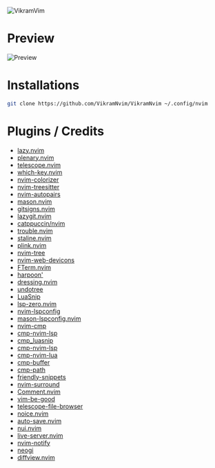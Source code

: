 ![VikramVim](https://github.com/not-scripter/VikramNvim/assets/106903627/565c02ba-760c-4b29-91fe-187a73dba4ed)

# Preview

![Preview](https://github.com/not-scripter/VikramNvim/assets/106903627/0e235d77-930d-4478-a797-8a6d30629153)

# Installations
```bash
git clone https://github.com/VikramNvim/VikramNvim ~/.config/nvim
```

# Plugins / Credits
- [lazy.nvim]()
- [plenary.nvim]()
- [telescope.nvim]()
- [which-key.nvim]()
- [nvim-colorizer]()
- [nvim-treesitter]()
- [nvim-autopairs]()
- [mason.nvim]()
- [gitsigns.nvim]()
- [lazygit.nvim]()
- [catppuccin/nvim]()
- [trouble.nvim]()
- [staline.nvim]()
- [plink.nvim]()
- [nvim-tree]()
- [nvim-web-devicons]()
- [FTerm.nvim]()
- [harpoon']()
- [dressing.nvim]()
- [undotree]()
- [LuaSnip]()
- [lsp-zero.nvim]()
- [nvim-lspconfig]()
- [mason-lspconfig.nvim]()
- [nvim-cmp]()
- [cmp-nvim-lsp]()
- [cmp_luasnip]()
- [cmp-nvim-lsp]()
- [cmp-nvim-lua]()
- [cmp-buffer]()
- [cmp-path]()
- [friendly-snippets]()
- [nvim-surround]()
- [Comment.nvim]()
- [vim-be-good]()
- [telescope-file-browser]()
- [noice.nvim]()
- [auto-save.nvim]()
- [nui.nvim]()
- [live-server.nvim]()
- [nvim-notify]()
- [neogi]()
- [diffview.nvim]()
